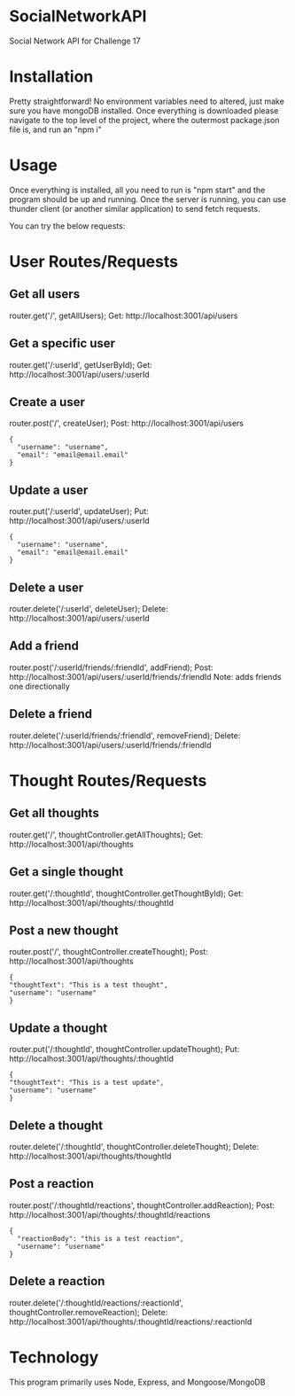 # SocialNetworkAPI
Social Network API for Challenge 17

# Installation
Pretty straightforward!  No environment variables need to altered, just make sure you have mongoDB installed.
Once everything is downloaded please navigate to the top level of the project, where the outermost package.json file is, and run an "npm i"

# Usage
Once everything is installed, all you need to run is "npm start" and the program should be up and running.
Once the server is running, you can use thunder client (or another similar application) to send fetch requests.

You can try the below requests:
# User Routes/Requests

## Get all users
router.get('/', getAllUsers);
    Get: http://localhost:3001/api/users

## Get a specific user
router.get('/:userId', getUserById);
    Get: http://localhost:3001/api/users/:userId


## Create a user
router.post('/', createUser);
    Post: http://localhost:3001/api/users
    
    {
      "username": "username",
      "email": "email@email.email"
    }

## Update a user

router.put('/:userId', updateUser);
    Put: http://localhost:3001/api/users/:userId

    {
      "username": "username",
      "email": "email@email.email"
    }

## Delete a user

router.delete('/:userId', deleteUser);
    Delete: http://localhost:3001/api/users/:userId


## Add a friend
router.post('/:userId/friends/:friendId', addFriend);
    Post: http://localhost:3001/api/users/:userId/friends/:friendId
    Note: adds friends one directionally


## Delete a friend
router.delete('/:userId/friends/:friendId', removeFriend);
    Delete: http://localhost:3001/api/users/:userId/friends/:friendId



# Thought Routes/Requests

## Get all thoughts
router.get('/', thoughtController.getAllThoughts);
    Get: http://localhost:3001/api/thoughts

## Get a single thought
router.get('/:thoughtId', thoughtController.getThoughtById);
    Get: http://localhost:3001/api/thoughts/:thoughtId

## Post a new thought
router.post('/', thoughtController.createThought);
    Post: http://localhost:3001/api/thoughts

    {
    "thoughtText": "This is a test thought",
    "username": "username"
    }

## Update a thought
router.put('/:thoughtId', thoughtController.updateThought);
    Put: http://localhost:3001/api/thoughts/:thoughtId

    {
    "thoughtText": "This is a test update",
    "username": "username"
    }

## Delete a thought
router.delete('/:thoughtId', thoughtController.deleteThought);
    Delete: http://localhost:3001/api/thoughts/thoughtId


## Post a reaction
router.post('/:thoughtId/reactions', thoughtController.addReaction);
    Post: http://localhost:3001/api/thoughts/:thoughtId/reactions

    {
      "reactionBody": "this is a test reaction",
      "username": "username"
    }

## Delete a reaction
router.delete('/:thoughtId/reactions/:reactionId', thoughtController.removeReaction);
    Delete: http://localhost:3001/api/thoughts/:thoughtId/reactions/:reactionId

# Technology

This program primarily uses Node, Express, and Mongoose/MongoDB